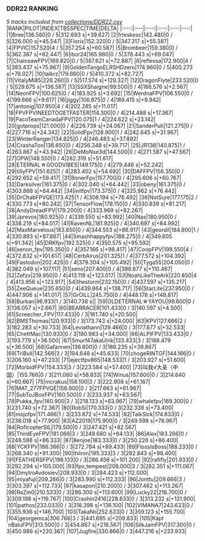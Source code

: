 ### DDR22 RANKING
*5 tracks included from [collections/DDR22.csv](/collections/DDR22.csv)*
|RANK|PILOT|INDEX|TBSSPEC|TIME|DELTA|
|:---:|:---|:---:|:---:|:---:|---:|
|1|Bree|136.560|0 / 5|312.693 s|+39.627|
|2|frteskesc|142.480|0 / 5|326.000 s|+45.547|
|3|Fiorix|152.320|0 / 5|347.317 s|+55.387|
|4|FPVlC|157.520|4 / 5|357.254 s|+60.587|
|5|Brombeer|159.380|0 / 5|362.387 s|+62.447|
|6|ibor24|165.980|0 / 5|378.443 s|+69.047|
|7|ChainsawFPV|169.820|0 / 5|387.621 s|+72.887|
|8|reflexsa|172.900|4 / 5|393.437 s|+75.967|
|9|GoldenTangoELRSHDzero|174.960|0 / 5|400.273 s|+78.027|
|10|talkrz|179.660|0 / 5|410.372 s|+82.727|
|11|VitalyMi85|226.260|0 / 5|517.574 s|+129.327|
|12|DragonFlyte|233.520|0 / 5|529.675 s|+136.587|
|13|SSXShaigne|99.500|0 / 4|186.576 s|+2.567|
|14|NeonFPV|100.625|0 / 4|183.925 s|+3.692|
|15|WerdnaFPV|106.550|0 / 4|199.666 s|+9.617|
|16|jiggy|106.875|0 / 4|189.415 s|+9.942|
|17|antonig|107.950|4 / 4|202.285 s|+11.017|
|18|FPVFPVINEEDTOGETFASTER|114.300|0 / 4|214.488 s|+17.367|
|19|PacoTeamCanadaFPV|120.075|1 / 4|224.622 s|+23.142|
|20|gotprops|121.000|0 / 4|226.739 s|+24.067|
|21|SanderPuh|121.275|0 / 4|227.716 s|+24.342|
|22|SolidFpv|128.900|1 / 4|242.645 s|+31.967|
|23|WinterRanger|134.825|0 / 4|246.483 s|+37.892|
|24|CrashaTon|136.650|0 / 4|256.348 s|+39.717|
|25|JR138|140.875|1 / 4|263.867 s|+43.942|
|26|DeMoNse3d|144.500|0 / 4|271.587 s|+47.567|
|27|GPW|148.550|0 / 4|282.319 s|+51.617|
|28|ETERNAL☆GOODVIBES|149.175|0 / 4|279.446 s|+52.242|
|29|tillyFPV|151.625|1 / 4|283.402 s|+54.692|
|30|DAFFPV|156.350|0 / 4|292.652 s|+59.417|
|31|BonerFpv|157.700|0 / 4|295.606 s|+60.767|
|32|Darksilver|161.375|0 / 4|302.040 s|+64.442|
|33|obeny|161.375|0 / 4|303.868 s|+64.442|
|34|initfpv|173.375|0 / 4|325.962 s|+76.442|
|35|DrChabFPVQE|173.425|1 / 4|308.194 s|+76.492|
|36|NotSure|177.175|2 / 4|330.773 s|+80.242|
|37|TensorFlow|178.150|0 / 4|330.839 s|+81.217|
|38|AndyDreadFPV|179.200|0 / 4|333.969 s|+82.267|
|39|Jprevos|180.925|0 / 4|339.550 s|+83.992|
|40|Nas|180.950|0 / 4|338.219 s|+84.017|
|41|RavenNL|181.925|0 / 4|340.697 s|+84.992|
|42|MaxMarvelous|183.850|0 / 4|344.553 s|+86.917|
|43|geordil|184.800|1 / 4|330.893 s|+87.867|
|44|Smashhappyfpv|188.275|0 / 4|349.605 s|+91.342|
|45|DRKfpv|192.525|0 / 4|350.575 s|+95.592|
|46|xenon_fpv|195.350|0 / 4|357.166 s|+98.417|
|47|CoopFPV|198.550|4 / 4|372.832 s|+101.617|
|48|CerbAirus|201.325|1 / 4|377.572 s|+104.392|
|49|Fastodon|202.425|0 / 4|379.304 s|+105.492|
|50|Tyga55|204.050|0 / 4|382.049 s|+107.117|
|51|seno|207.400|0 / 4|388.677 s|+110.467|
|52|Zefzx|219.950|0 / 4|413.119 s|+123.017|
|53|NoahLikeTheArk|220.850|4 / 4|413.956 s|+123.917|
|54|thestorm|232.150|0 / 4|437.597 s|+135.217|
|55|ZeeQueue|235.650|0 / 4|439.864 s|+138.717|
|56|StarLite|237.950|0 / 4|447.906 s|+141.017|
|57|GrOiLL|245.750|0 / 4|448.178 s|+148.817|
|58|Burkan|96.933|1 / 3|140.738 s||
|59|OLDETERNAL☆YAYOU|99.600|0 / 3|136.057 s|+2.667|
|60|BEARRACER|101.433|0 / 3|140.597 s|+4.500|
|61|Screecher_FPV|117.433|0 / 3|161.740 s|+20.500|
|62|BMSThomas|120.933|0 / 3|173.743 s|+24.000|
|63|KPV|127.666|2 / 3|182.283 s|+30.733|
|64|Leviathann|129.466|0 / 3|177.877 s|+32.533|
|65|ChettMac|130.933|0 / 3|180.983 s|+34.000|
|66|ALPIFPV|133.433|0 / 3|193.779 s|+36.500|
|67|Smurf47akaUlrik|133.433|3 / 3|188.479 s|+36.500|
|68|Gafannen|136.800|0 / 3|186.235 s|+39.867|
|69|TriBull|142.566|3 / 3|194.648 s|+45.633|
|70|chogeRINTGF|144.166|0 / 3|206.160 s|+47.233|
|71|ejectfpv865|148.533|1 / 3|203.927 s|+51.600|
|72|MorbidFPV|154.333|3 / 3|223.584 s|+57.400|
|73|叫我√大圣（中国）|155.766|0 / 3|211.060 s|+58.833|
|74|Winus|157.600|0 / 3|214.640 s|+60.667|
|75|mcrakus|158.100|3 / 3|222.908 s|+61.167|
|76|MAT_277FPVQE|158.900|0 / 3|217.663 s|+61.967|
|77|SubToJBoxFPV|160.500|0 / 3|233.937 s|+63.567|
|78|Pukka_fpv|160.900|3 / 3|218.133 s|+63.967|
|79|whalefpv|169.300|0 / 3|231.740 s|+72.367|
|80|RobSi|170.333|0 / 3|232.339 s|+73.400|
|81|mojofpv|171.466|1 / 3|233.872 s|+74.533|
|82|TalkSick|174.833|0 / 3|238.018 s|+77.900|
|83|AZ2019|175.900|0 / 3|249.598 s|+78.967|
|84|RoflcopterStL|179.500|0 / 3|247.421 s|+82.567|
|85|ThirdEyeFPV|181.066|3 / 3|249.680 s|+84.133|
|86|_Alex_|183.266|0 / 3|248.588 s|+86.333|
|87|8enjoe|183.333|0 / 3|250.226 s|+86.400|
|88|YCKFPV|186.366|0 / 3|272.784 s|+89.433|
|89|FlossIsBoss|188.233|0 / 3|268.340 s|+91.300|
|90|thiiron|195.333|3 / 3|282.843 s|+98.400|
|91|FEATHERSFPV|198.133|0 / 3|286.456 s|+101.200|
|92|rafifly|201.933|0 / 3|292.294 s|+105.000|
|93|fpv_tempest|208.000|3 / 3|282.351 s|+111.067|
|94|DmytroAvdosiev|208.933|0 / 3|284.423 s|+112.000|
|95|miyafuji|209.266|0 / 3|283.990 s|+112.333|
|96|Jonttu|209.666|3 / 3|303.397 s|+112.733|
|97|kasapon|210.200|0 / 3|307.462 s|+113.267|
|98|RaZm0|210.533|0 / 3|286.300 s|+113.600|
|99|Lucky22|216.700|0 / 3|309.198 s|+119.767|
|100|Crashin2416|228.833|0 / 3|313.232 s|+131.900|
|101|pathos|233.033|0 / 3|318.398 s|+136.100|
|102|VIMANA7|243.633|0 / 3|355.936 s|+146.700|
|103|TakaNii|252.633|0 / 3|359.123 s|+155.700|
|104|georgemca|306.766|3 / 3|441.695 s|+209.833|
|105|Käpt´nBaluFPV|313.500|0 / 3|454.867 s|+216.567|
|106|SilkJamFPV|317.300|0 / 3|450.986 s|+220.367|
|107|Jugfire|330.866|0 / 3|447.216 s|+233.933|
